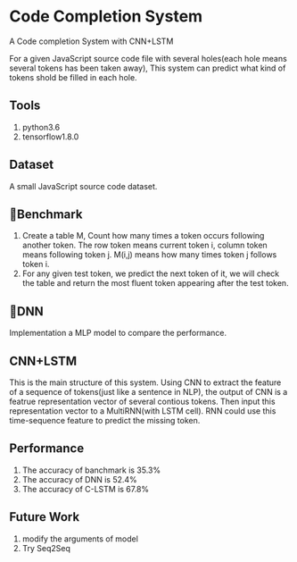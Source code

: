 # Code Completion System

A Code completion System with CNN+LSTM

For a given JavaScript source code file with several holes(each hole means several tokens has been taken away),
This system can predict what kind of tokens shold be filled in each hole. 

## Tools
1. python3.6
2. tensorflow1.8.0

## Dataset
A small JavaScript source code dataset.
## Benchmark
1. Create a table M, Count how many times a token occurs following another token. The row token means current token i, column token means following token j. M(i,j) means how many times token j follows token i.
2. For any given test token, we predict the next token of it, we will check the table and return the most fluent token appearing after the test token.

## DNN
Implementation a MLP model to compare the performance.

## CNN+LSTM
This is the main structure of this system. Using CNN to extract the feature of a sequence of tokens(just like a sentence in NLP),
the output of CNN is a featrue representation vector of several contious tokens.
Then input this representation vector to a MultiRNN(with LSTM cell).
RNN could use this time-sequence feature to predict the missing token.


## Performance
1. The accuracy of banchmark is 35.3%
2. The accuracy of DNN is 52.4%
3. The accuracy of C-LSTM is 67.8%

## Future Work
1. modify the arguments of model
2. Try Seq2Seq

 

